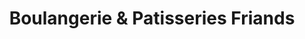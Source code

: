 ---
title: "Boulangerie & Patisseries Friands"
url: /montreal/boulangerie-und-patisseries-friands/
shop: Bäckerei
---